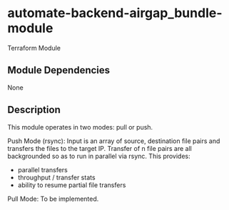 # automate-backend-airgap_bundle-module

Terraform Module

## Module Dependencies

None

## Description

This module operates in two modes: pull or push.

Push Mode (rsync):
Input is an array of source, destination file pairs and transfers the files to the target IP.
Transfer of n file pairs are all backgrounded so as to run in parallel via rsync.
This provides:
 - parallel transfers
 - throughput / transfer stats
 - ability to resume partial file transfers

Pull Mode: To be implemented.
